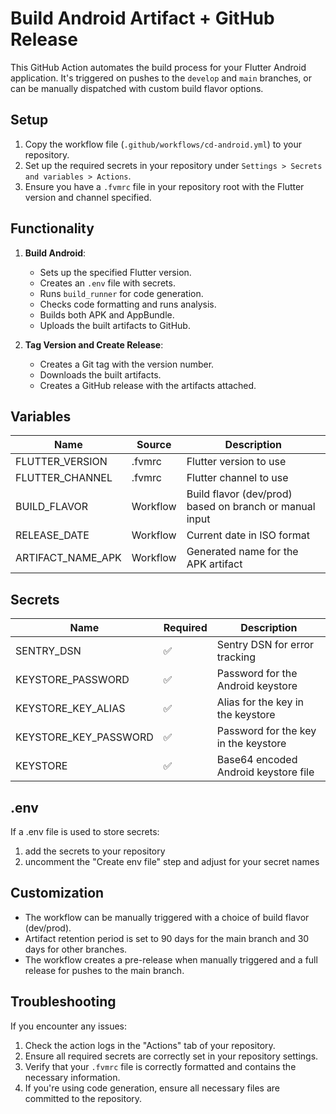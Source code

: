 # Build Android Artifact + GitHub Release

This GitHub Action automates the build process for your Flutter Android application. It's triggered on pushes to the `develop` and `main` branches, or can be manually dispatched with custom build flavor options.

## Setup

1. Copy the workflow file (`.github/workflows/cd-android.yml`) to your repository.
2. Set up the required secrets in your repository under `Settings > Secrets and variables > Actions`.
3. Ensure you have a `.fvmrc` file in your repository root with the Flutter version and channel specified.

## Functionality

1. **Build Android**:
   - Sets up the specified Flutter version.
   - Creates an `.env` file with secrets.
   - Runs `build_runner` for code generation.
   - Checks code formatting and runs analysis.
   - Builds both APK and AppBundle.
   - Uploads the built artifacts to GitHub.

2. **Tag Version and Create Release**:
   - Creates a Git tag with the version number.
   - Downloads the built artifacts.
   - Creates a GitHub release with the artifacts attached.

## Variables

| Name | Source | Description |
|------|--------|-------------|
| FLUTTER_VERSION | .fvmrc | Flutter version to use |
| FLUTTER_CHANNEL | .fvmrc | Flutter channel to use |
| BUILD_FLAVOR | Workflow | Build flavor (dev/prod) based on branch or manual input |
| RELEASE_DATE | Workflow | Current date in ISO format |
| ARTIFACT_NAME_APK | Workflow | Generated name for the APK artifact |

## Secrets

| Name | Required | Description |
|------|----------|-------------|
| SENTRY_DSN | ✅ | Sentry DSN for error tracking |
| KEYSTORE_PASSWORD | ✅ | Password for the Android keystore |
| KEYSTORE_KEY_ALIAS | ✅ | Alias for the key in the keystore |
| KEYSTORE_KEY_PASSWORD | ✅ | Password for the key in the keystore |
| KEYSTORE | ✅ | Base64 encoded Android keystore file |

## .env

If a .env file is used to store secrets:
1. add the secrets to your repository
2. uncomment the "Create env file" step and adjust for your secret names

## Customization

- The workflow can be manually triggered with a choice of build flavor (dev/prod).
- Artifact retention period is set to 90 days for the main branch and 30 days for other branches.
- The workflow creates a pre-release when manually triggered and a full release for pushes to the main branch.

## Troubleshooting

If you encounter any issues:

1. Check the action logs in the "Actions" tab of your repository.
2. Ensure all required secrets are correctly set in your repository settings.
3. Verify that your `.fvmrc` file is correctly formatted and contains the necessary information.
4. If you're using code generation, ensure all necessary files are committed to the repository.